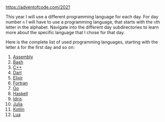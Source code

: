 https://adventofcode.com/2021

This year I will use a different programming language for each day.
For day number `n` I will have to use a programming language, that starts with the `n`th letter in the alphabet.
Navigate into the different day subdirectories to learn more about the specific language that I chose for that day.

Here is the complete list of used programming languages, starting with the letter `A` for the first day and so on:

01. [Assembly](https://github.com/riscv/riscv-isa-manual)
02. [Bash](https://www.gnu.org/software/bash/)
03. [C++](https://www.cplusplus.com/)
04. [Dart](https://dart.dev/)
05. [Elixir](https://elixir-lang.org/)
06. [Fortran](https://fortran-lang.org/)
07. [Go](https://go.dev/)
08. [Haskell](https://www.haskell.org/)
09. [Idris](https://www.idris-lang.org/)
10. [Julia](https://julialang.org/)
11. [Kotlin](https://kotlinlang.org/)
12. [Lua](https://www.lua.org/)
